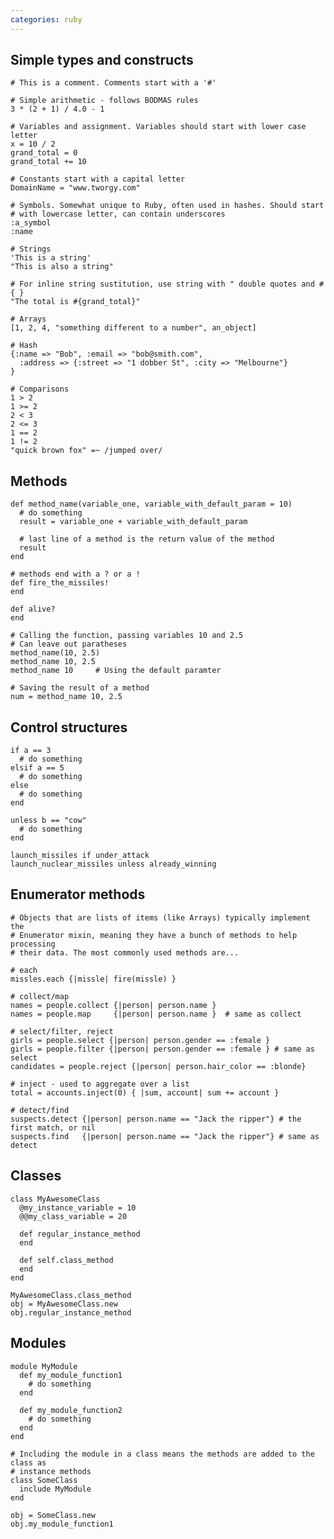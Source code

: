 ```yaml
---
categories: ruby
---
```


## Simple types and constructs
    
    # This is a comment. Comments start with a '#'
    
    # Simple arithmetic - follows BODMAS rules
    3 * (2 + 1) / 4.0 - 1
    
    # Variables and assignment. Variables should start with lower case letter
    x = 10 / 2
    grand_total = 0 
    grand_total += 10
    
    # Constants start with a capital letter
    DomainName = "www.tworgy.com"

    # Symbols. Somewhat unique to Ruby, often used in hashes. Should start
    # with lowercase letter, can contain underscores
    :a_symbol
    :name

    # Strings
    'This is a string'
    "This is also a string"

    # For inline string sustitution, use string with " double quotes and #{ }
    "The total is #{grand_total}"  
    
    # Arrays
    [1, 2, 4, "something different to a number", an_object]
    
    # Hash
    {:name => "Bob", :email => "bob@smith.com", 
      :address => {:street => "1 dobber St", :city => "Melbourne"}
    }
    
    # Comparisons
    1 > 2
    1 >= 2
    2 < 3
    2 <= 3
    1 == 2
    1 != 2
    "quick brown fox" =~ /jumped over/
    

## Methods

    def method_name(variable_one, variable_with_default_param = 10)
      # do something
      result = variable_one + variable_with_default_param
      
      # last line of a method is the return value of the method
      result
    end
    
    # methods end with a ? or a !
    def fire_the_missiles!
    end
    
    def alive?
    end
    
    # Calling the function, passing variables 10 and 2.5
    # Can leave out paratheses
    method_name(10, 2.5)
    method_name 10, 2.5
    method_name 10     # Using the default paramter
    
    # Saving the result of a method
    num = method_name 10, 2.5

## Control structures

    if a == 3
      # do something
    elsif a == 5
      # do something
    else
      # do something
    end
    
    unless b == "cow"
      # do something
    end
    
    launch_missiles if under_attack
    launch_nuclear_missiles unless already_winning
    
## Enumerator methods
  
    # Objects that are lists of items (like Arrays) typically implement the 
    # Enumerator mixin, meaning they have a bunch of methods to help processing 
    # their data. The most commonly used methods are...

    # each
    missles.each {|missle| fire(missle) }

    # collect/map
    names = people.collect {|person| person.name }
    names = people.map     {|person| person.name }  # same as collect
    
    # select/filter, reject
    girls = people.select {|person| person.gender == :female }
    girls = people.filter {|person| person.gender == :female } # same as select
    candidates = people.reject {|person| person.hair_color == :blonde}
    
    # inject - used to aggregate over a list
    total = accounts.inject(0) { |sum, account| sum += account }
    
    # detect/find
    suspects.detect {|person| person.name == "Jack the ripper"} # the first match, or nil
    suspects.find   {|person| person.name == "Jack the ripper"} # same as detect
    

## Classes

    class MyAwesomeClass
      @my_instance_variable = 10
      @@my_class_variable = 20
    
      def regular_instance_method
      end
      
      def self.class_method
      end
    end
    
    MyAwesomeClass.class_method
    obj = MyAwesomeClass.new
    obj.regular_instance_method

## Modules

    module MyModule
      def my_module_function1
        # do something
      end
      
      def my_module_function2
        # do something
      end
    end
    
    # Including the module in a class means the methods are added to the class as
    # instance methods
    class SomeClass
      include MyModule
    end
    
    obj = SomeClass.new
    obj.my_module_function1
      